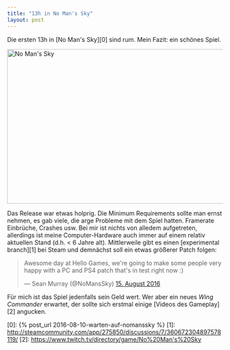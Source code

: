 ```yaml
---
title: "13h in No Man's Sky"
layout: post
---
```


Die ersten 13h in [No Man's Sky][0] sind rum. Mein Fazit: ein schönes Spiel.

<a data-flickr-embed="true"  href="https://www.flickr.com/gp/cringe/550NR0" title="No Man&#x27;s Sky"><img src="https://c7.staticflickr.com/9/8482/28730881230_a38219a4bb_z.jpg" width="640" height="360" alt="No Man&#x27;s Sky"></a><script async src="//embedr.flickr.com/assets/client-code.js" charset="utf-8"></script>

Das Release war etwas holprig. Die Minimum Requirements sollte man ernst nehmen, es gab viele, die arge Probleme mit dem Spiel hatten. Framerate Einbrüche, Crashes usw. Bei mir ist nichts von alledem aufgetreten, allerdings ist meine Computer-Hardware auch immer auf einem relativ aktuellen Stand (d.h. < 6 Jahre alt). Mittlerweile gibt es einen [experimental branch][1] bei Steam und demnächst soll ein etwas größerer Patch folgen:

<blockquote class="twitter-tweet" data-lang="de"><p lang="en" dir="ltr">Awesome day at Hello Games, we&#39;re going to make some people very happy with a PC and PS4 patch that&#39;s in test right now :)</p>&mdash; Sean Murray (@NoMansSky) <a href="https://twitter.com/NoMansSky/status/765327116317646849">15. August 2016</a></blockquote>
<script async src="//platform.twitter.com/widgets.js" charset="utf-8"></script>

Für mich ist das Spiel jedenfalls sein Geld wert. Wer aber ein neues *Wing Commander* erwartet, der sollte sich erstmal einige [Videos des Gameplay][2] angucken.

[0]: {% post_url 2016-08-10-warten-auf-nomanssky %}
[1]: http://steamcommunity.com/app/275850/discussions/7/360672304897578119/
[2]: https://www.twitch.tv/directory/game/No%20Man's%20Sky
